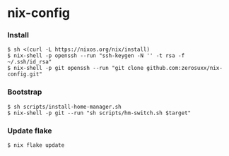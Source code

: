 # nix-config

### Install
```shell
$ sh <(curl -L https://nixos.org/nix/install)
$ nix-shell -p openssh --run "ssh-keygen -N '' -t rsa -f ~/.ssh/id_rsa"
$ nix-shell -p git openssh --run "git clone github.com:zerosuxx/nix-config.git"
```

### Bootstrap
```shell
$ sh scripts/install-home-manager.sh
$ nix-shell -p git --run "sh scripts/hm-switch.sh $target"
```

### Update flake
```shell
$ nix flake update
```
